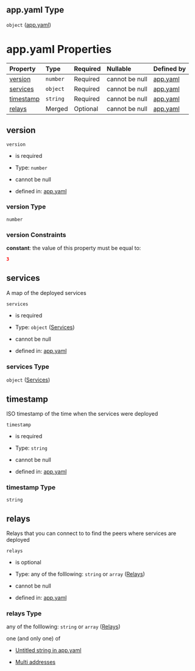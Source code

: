 ## app.yaml Type

`object` ([app.yaml](app.md))

# app.yaml Properties

| Property                | Type     | Required | Nullable       | Defined by                                                                                           |
| :---------------------- | :------- | :------- | :------------- | :--------------------------------------------------------------------------------------------------- |
| [version](#version)     | `number` | Required | cannot be null | [app.yaml](app-properties-version.md "https://fluence.dev/schemas/app.yaml#/properties/version")     |
| [services](#services)   | `object` | Required | cannot be null | [app.yaml](app-properties-services.md "https://fluence.dev/schemas/app.yaml#/properties/services")   |
| [timestamp](#timestamp) | `string` | Required | cannot be null | [app.yaml](app-properties-timestamp.md "https://fluence.dev/schemas/app.yaml#/properties/timestamp") |
| [relays](#relays)       | Merged   | Optional | cannot be null | [app.yaml](app-properties-relays.md "https://fluence.dev/schemas/app.yaml#/properties/relays")       |

## version



`version`

*   is required

*   Type: `number`

*   cannot be null

*   defined in: [app.yaml](app-properties-version.md "https://fluence.dev/schemas/app.yaml#/properties/version")

### version Type

`number`

### version Constraints

**constant**: the value of this property must be equal to:

```json
3
```

## services

A map of the deployed services

`services`

*   is required

*   Type: `object` ([Services](app-properties-services.md))

*   cannot be null

*   defined in: [app.yaml](app-properties-services.md "https://fluence.dev/schemas/app.yaml#/properties/services")

### services Type

`object` ([Services](app-properties-services.md))

## timestamp

ISO timestamp of the time when the services were deployed

`timestamp`

*   is required

*   Type: `string`

*   cannot be null

*   defined in: [app.yaml](app-properties-timestamp.md "https://fluence.dev/schemas/app.yaml#/properties/timestamp")

### timestamp Type

`string`

## relays

Relays that you can connect to to find the peers where services are deployed

`relays`

*   is optional

*   Type: any of the folllowing: `string` or `array` ([Relays](app-properties-relays.md))

*   cannot be null

*   defined in: [app.yaml](app-properties-relays.md "https://fluence.dev/schemas/app.yaml#/properties/relays")

### relays Type

any of the folllowing: `string` or `array` ([Relays](app-properties-relays.md))

one (and only one) of

*   [Untitled string in app.yaml](app-properties-relays-oneof-0.md "check type definition")

*   [Multi addresses](app-properties-relays-oneof-multi-addresses.md "check type definition")
